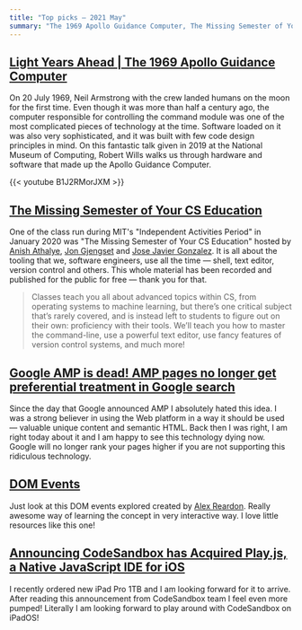 ```yaml
---
title: "Top picks — 2021 May"
summary: "The 1969 Apollo Guidance Computer, The Missing Semester of Your CS Education, dead Google AMP, DOM Events explorer, Play.js acquired by CodeSandbox and more…"
---
```


## [Light Years Ahead | The 1969 Apollo Guidance Computer](https://youtu.be/B1J2RMorJXM)

On 20 July 1969, Neil Armstrong with the crew landed humans on the moon for the first time. Even though it was more than half a century ago, the computer responsible for controlling the command module was one of the most complicated pieces of technology at the time. Software loaded on it was also very sophisticated, and it was built with few code design principles in mind.
On this fantastic talk given in 2019 at the National Museum of Computing, Robert Wills walks us through hardware and software that made up the Apollo Guidance Computer.

{{< youtube B1J2RMorJXM >}}

## [The Missing Semester of Your CS Education](https://missing.csail.mit.edu)

One of the class run during MIT's "Independent Activities Period" in January 2020 was "The Missing Semester of Your CS Education" hosted by [Anish Athalye](https://twitter.com/anishathalye), [Jon Gjengset](https://twitter.com/jonhoo) and [Jose Javier Gonzalez](https://twitter.com/jjgort). It is all about the tooling that we, software engineers, use all the time — shell, text editor, version control and others. This whole material has been recorded and published for the public for free — thank you for that.

> Classes teach you all about advanced topics within CS, from operating systems to machine learning, but there’s one critical subject that’s rarely covered, and is instead left to students to figure out on their own: proficiency with their tools. We’ll teach you how to master the command-line, use a powerful text editor, use fancy features of version control systems, and much more!

## [Google AMP is dead! AMP pages no longer get preferential treatment in Google search](https://plausible.io/blog/google-amp)

Since the day that Google announced AMP I absolutely hated this idea. I was a strong believer in using the Web platform in a way it should be used — valuable unique content and semantic HTML. Back then I was right, I am right today about it and I am happy to see this technology dying now. Google will no longer rank your pages higher if you are not supporting this ridiculous technology.

## [DOM Events](https://domevents.dev)

Just look at this DOM events explored created by [Alex Reardon](https://twitter.com/alexandereardon). Really awesome way of learning the concept in very interactive way. I love little resources like this one!

## [Announcing CodeSandbox has Acquired Play.js, a Native JavaScript IDE for iOS](https://codesandbox.io/post/codesandbox-acquires-playjs)

I recently ordered new iPad Pro 1TB and I am looking forward for it to arrive. After reading this announcement from CodeSandbox team I feel even more pumped! Literally I am looking forward to play around with CodeSandbox on iPadOS!
